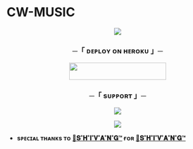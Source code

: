 # CW-MUSIC


<p align="center">
  <img src="https://graph.org/file/c5726d83da44f7cfb373c.jpg">
</p>


<h3 align="center">
    ─「 ᴅᴇᴩʟᴏʏ ᴏɴ ʜᴇʀᴏᴋᴜ 」─
</h3>

<p align="center"><a href="https://dashboard.heroku.com/new?template=https://github.com/cwteam169/CW-MUSIC"> <img src="https://img.shields.io/badge/Deploy%20On%20Heroku-black?style=for-the-badge&logo=heroku" width="220" height="38.45"/></a></p>


<h3 align="center">
    ─「 sᴜᴩᴩᴏʀᴛ 」─
</h3>

<p align="center">
<a href="https://t.me/RABB_DA_RISTA"><img src="https://img.shields.io/badge/-Support%20Group-blue.svg?style=for-the-badge&logo=Telegram"></a>
</p>

<p align="center">
<a href="(https://SIDHUXFEELINGS"><img src="https://img.shields.io/badge/-Support%20Channel-blue.svg?style=for-the-badge&logo=Telegram"></a>
</p>


- <b> sᴩᴇᴄɪᴀʟ ᴛʜᴀɴᴋs ᴛᴏ [🦅𝐒˚𝐇˚𝐈˚𝐕˚𝐀˚𝐍˚𝐆™](https://github.com/cwteam169) ғᴏʀ [🦅𝐒˚𝐇˚𝐈˚𝐕˚𝐀˚𝐍˚𝐆™](https://github.com/cwteam169/CW-MUSIC) </b>
